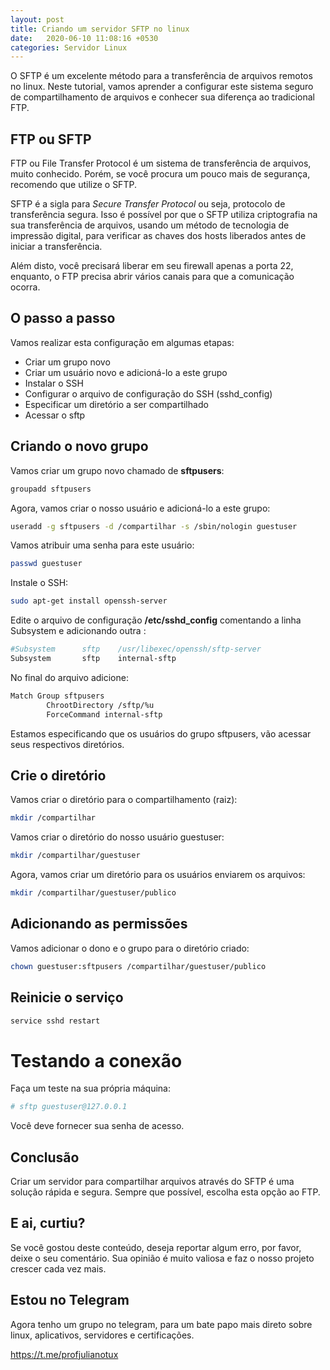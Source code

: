 ```yaml
---
layout: post
title: Criando um servidor SFTP no linux
date:   2020-06-10 11:08:16 +0530
categories: Servidor Linux
---
```


O SFTP é um excelente método para a transferência de arquivos remotos no linux. Neste tutorial, vamos aprender a configurar este sistema seguro de compartilhamento de arquivos e conhecer sua diferença ao tradicional FTP.

## FTP ou SFTP

FTP ou File Transfer Protocol é um sistema de transferência de arquivos, muito conhecido. Porém, se você procura um pouco mais de segurança, recomendo que utilize o SFTP.

SFTP é a sigla para *Secure Transfer Protocol* ou seja, protocolo de transferência segura. Isso é possível por que o SFTP utiliza criptografia na sua transferência de arquivos, usando um método de tecnologia de impressão digital, para verificar as chaves dos hosts liberados antes de iniciar a transferência.

Além disto, você precisará liberar em seu firewall apenas a porta 22, enquanto, o FTP precisa abrir vários canais para que a comunicação ocorra.

## O passo a passo
Vamos realizar esta configuração em algumas etapas:

- Criar um grupo novo
- Criar um usuário novo e adicioná-lo a este grupo
- Instalar o SSH
- Configurar o arquivo de configuração do SSH (sshd_config)
- Especificar um diretório a ser compartilhado
- Acessar o sftp

## Criando o novo grupo

Vamos criar um grupo novo chamado de **sftpusers**:

```bash
groupadd sftpusers
```

Agora, vamos criar o nosso usuário e adicioná-lo a este grupo:

```bash
useradd -g sftpusers -d /compartilhar -s /sbin/nologin guestuser 
```

Vamos atribuir uma senha para este usuário:

```bash
passwd guestuser
```

Instale o SSH:

```bash
sudo apt-get install openssh-server
```

Edite o arquivo de configuração **/etc/sshd_config** comentando a linha Subsystem e adicionando outra :

```bash
#Subsystem      sftp    /usr/libexec/openssh/sftp-server
Subsystem       sftp    internal-sftp
```

No final do arquivo adicione:

```bash
Match Group sftpusers
        ChrootDirectory /sftp/%u
        ForceCommand internal-sftp
```

Estamos especificando que os usuários do grupo sftpusers, vão acessar seus respectivos diretórios. 

## Crie o diretório

Vamos criar o diretório para o compartilhamento (raiz):

```bash
mkdir /compartilhar
```

Vamos criar o diretório do nosso usuário guestuser:

```bash
mkdir /compartilhar/guestuser
```

Agora, vamos criar um diretório para os usuários enviarem os arquivos:

```bash
mkdir /compartilhar/guestuser/publico
```

## Adicionando as permissões
Vamos adicionar o dono e o grupo para o diretório criado:

```bash
chown guestuser:sftpusers /compartilhar/guestuser/publico
```

## Reinicie o serviço

```bash
service sshd restart
```


# Testando a conexão

Faça um teste na sua própria máquina:

```bash
# sftp guestuser@127.0.0.1
```

Você deve fornecer sua senha de acesso.

## Conclusão
Criar um servidor para compartilhar arquivos através do SFTP é uma solução rápida e segura. Sempre que possível, escolha esta opção ao FTP. 

## E ai, curtiu?
Se você gostou deste conteúdo, deseja reportar algum erro, por favor, deixe o seu comentário. Sua opinião é muito valiosa e faz o nosso projeto crescer cada vez mais.

## Estou no Telegram
Agora tenho um grupo no telegram, para um bate papo mais direto sobre linux, aplicativos, servidores e certificações.

<https://t.me/profjulianotux>


